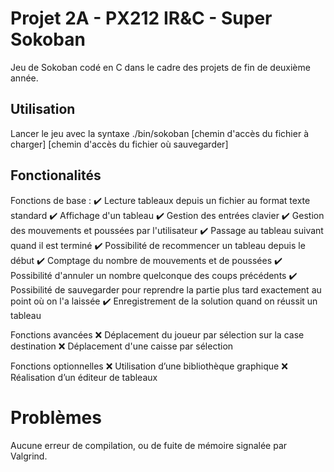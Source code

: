 # Projet 2A - PX212 IR&C - Super Sokoban

Jeu de Sokoban codé en C dans le cadre des projets de fin de deuxième année.


## Utilisation

Lancer le jeu avec la syntaxe ./bin/sokoban [chemin d'accès du fichier à charger] [chemin d'accès du fichier où sauvegarder]


## Fonctionalités

Fonctions de base :
✔️ Lecture tableaux depuis un fichier au format texte standard
✔️ Affichage d'un tableau
✔️ Gestion des entrées clavier
✔️ Gestion des mouvements et poussées par l'utilisateur
✔️ Passage au tableau suivant quand il est terminé
✔️ Possibilité de recommencer un tableau depuis le début
✔️ Comptage du nombre de mouvements et de poussées
✔️ Possibilité d'annuler un nombre quelconque des coups précédents
✔️ Possibilité de sauvegarder pour reprendre la partie plus tard exactement au point où on l'a laissée
✔️ Enregistrement de la solution quand on réussit un tableau

Fonctions avancées
❌ Déplacement du joueur par sélection sur la case destination 
❌ Déplacement d'une caisse par sélection

Fonctions optionnelles
❌ Utilisation d’une bibliothèque graphique 
❌ Réalisation d’un éditeur de tableaux


# Problèmes

Aucune erreur de compilation, ou de fuite de mémoire signalée par Valgrind.